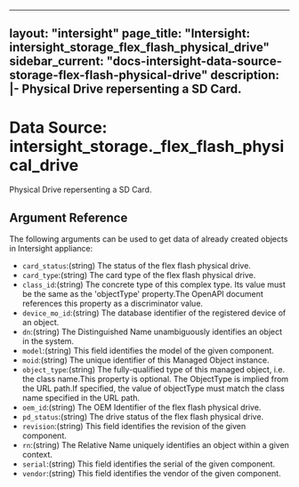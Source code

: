 
---
layout: "intersight"
page_title: "Intersight: intersight_storage_flex_flash_physical_drive"
sidebar_current: "docs-intersight-data-source-storage-flex-flash-physical-drive"
description: |-
Physical Drive repersenting a SD Card.
---

# Data Source: intersight_storage._flex_flash_physical_drive
Physical Drive repersenting a SD Card.
## Argument Reference
The following arguments can be used to get data of already created objects in Intersight appliance:
* `card_status`:(string) The status of the flex flash physical drive. 
* `card_type`:(string) The card type of the flex flash physical drive. 
* `class_id`:(string) The concrete type of this complex type. Its value must be the same as the 'objectType' property.The OpenAPI document references this property as a discriminator value. 
* `device_mo_id`:(string) The database identifier of the registered device of an object. 
* `dn`:(string) The Distinguished Name unambiguously identifies an object in the system. 
* `model`:(string) This field identifies the model of the given component. 
* `moid`:(string) The unique identifier of this Managed Object instance. 
* `object_type`:(string) The fully-qualified type of this managed object, i.e. the class name.This property is optional. The ObjectType is implied from the URL path.If specified, the value of objectType must match the class name specified in the URL path. 
* `oem_id`:(string) The OEM Identifier of the flex flash physical drive. 
* `pd_status`:(string) The drive status of the flex flash physical drive. 
* `revision`:(string) This field identifies the revision of the given component. 
* `rn`:(string) The Relative Name uniquely identifies an object within a given context. 
* `serial`:(string) This field identifies the serial of the given component. 
* `vendor`:(string) This field identifies the vendor of the given component. 
